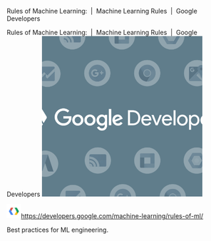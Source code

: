Rules of Machine Learning:  |  Machine Learning Rules       |  Google Developers

Rules of Machine Learning:  |  Machine Learning Rules  |  Google Developers
![](../_resources/ad7c6e6b10a17dd708c672e6bb9c7189.png)

![](../_resources/3ef1cf7663411ba4b7220877af98cfcf.png)https://developers.google.com/machine-learning/rules-of-ml/

Best practices for ML engineering.